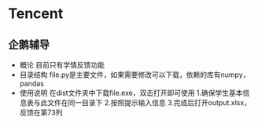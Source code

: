 # Tencent
## 企鹅辅导
* 概论
目前只有学情反馈功能
* 目录结构
file.py是主要文件，如果需要修改可以下载，依赖的库有numpy，pandas
* 使用说明
在dist文件夹中下载file.exe，双击打开即可使用
1.确保学生基本信息表与此文件在同一目录下
2.按照提示输入信息
3.完成后打开output.xlsx，反馈在第73列
